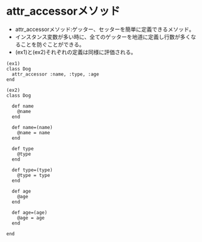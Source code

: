 # attr_accessorメソッド  
* attr_accessorメソッド:ゲッター、セッターを簡単に定義できるメソッド。   
* インスタンス変数が多い時に、全てのゲッターを地道に定義し行数が多くなることを防ぐことができる。  
* (ex1)と(ex2)それぞれの定義は同様に評価される。  
```
(ex1)
class Dog
  attr_accessor :name, :type, :age
end
```
```
(ex2)
class Dog

  def name
    @name
  end

  def name=(name)
    @name = name
  end

  def type
    @type
  end

  def type=(type)
    @type = type
  end

  def age
    @age
  end

  def age=(age)
    @age = age
  end

end
```
